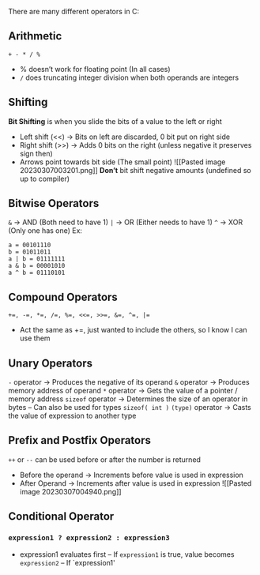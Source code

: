 There are many different operators in C:

## Arithmetic
`+ - * / %` 
- % doesn’t work for floating point (In all cases)
- `/` does truncating integer division when both operands are integers

## Shifting
**Bit Shifting** is when you slide the bits of a value to the left or right
- Left shift (<<) → Bits on left are discarded, 0 bit put on right side
- Right shift (>>) → Adds 0 bits on the right (unless negative it preserves sign then)
- Arrows point towards bit side (The small point)
![[Pasted image 20230307003201.png]]
**Don’t** bit shift negative amounts (undefined so up to compiler)

## Bitwise Operators
`&` → AND (Both need to have 1)
`|` → OR (Either needs to have 1)
`^` → XOR (Only one has one)
Ex: 
```
a = 00101110
b = 01011011
a | b = 01111111
a & b = 00001010
a ^ b = 01110101
```


## Compound Operators
```
+=, -=, *=, /=, %=, <<=, >>=, &=, ^=, |=
```
- Act the same as +=, just wanted to include the others, so I know I can use them

## Unary Operators
`-`  operator → Produces the negative of its operand
`&` operator → Produces memory address of operand
`*` operator → Gets the value of a pointer / memory address
`sizeof` operator → Determines the size of an operator in bytes
	– Can also be used for types `sizeof( int )`
`(type)` operator → Casts the value of expression to another type

## Prefix and Postfix Operators
`++` or `--` can be used before or after the number is returned
- Before the operand → Increments before value is used in expression
- After Operand → Increments after value is used in expression
![[Pasted image 20230307004940.png]]

## Conditional Operator
### `expression1 ? expression2 : expression3`
- expression1 evaluates first
	– If `expression1` is true, value becomes `expression2`
	– If `expression1'